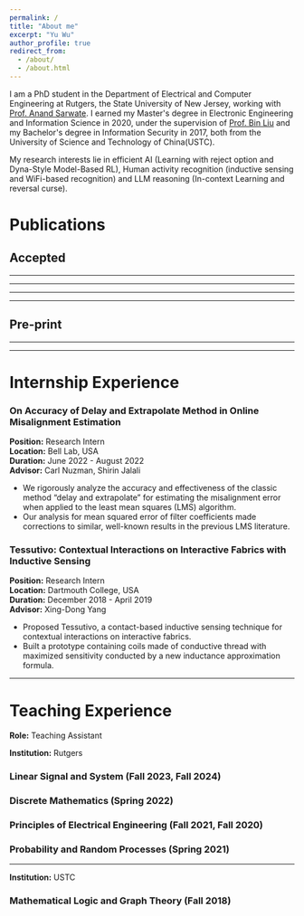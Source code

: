 ```yaml
---
permalink: /
title: "About me"
excerpt: "Yu Wu"
author_profile: true
redirect_from: 
  - /about/
  - /about.html 
---
```

<script src="_pages/paper.js"></script>

I am a PhD student in the Department of Electrical and Computer Engineering at Rutgers, the State University of New Jersey, working with [Prof. Anand Sarwate](https://adsarwate.github.io). I earned my Master's degree in Electronic Engineering and Information Science in 2020, under the supervision of [Prof. Bin Liu](https://scholar.google.com/citations?user=kReWULQAAAAJ&hl=zh-CN) and my Bachelor's degree in Information Security in 2017, both from the University of Science and Technology of China(USTC).

My research interests lie in efficient AI (Learning with reject option and Dyna-Style Model-Based RL), Human activity recognition (inductive sensing and WiFi-based recognition) and LLM reasoning (In-context Learning and reversal curse).

Publications
======

<div id="publications"></div>

Accepted
------
<script>
  document.write(generatePaperHTML(
    "l2hmulti.png",
    "Learning to Help in Multi-Class Settings.(ICLR 2025)",
    "Wu, Yu, Yansong Li, Zeyu Dong, Nitya Sathyavageeswaran, and Anand D. Sarwate",
    "We extend the Learning to Help, which is the reverse problem of Learning to Defer, to multi-class classification for both synchronous and asynchronous settings.",
    "https://arxiv.org/abs/2501.13810"
  ));
  </script>

---

<script>
  document.write(generatePaperHTML(
    "l2h.png",
    "Learning To Help: Training Models to Assist Legacy Devices. (ISIT 2024 Workshop on Information-Theoretic Methods for Trustworthy Machine Learning)",
    "Wu, Yu, and Anand Sarwate",
    "We propose a new machine learning framework Learning to Help which trains external model to assist existing legacy model.",
    "https://arxiv.org/abs/2409.16253"
  ));
  </script>

---

<script>
  document.write(generatePaperHTML(
    "phaseanti.png",
    'PhaseAnti: An anti-interference WiFi-based activity recognition system using interference-independent phase component. (IEEE Transactions on Mobile Computing 22, no. 5 (2021): 2938-2954)',
    "Huang, Jinyang, Bin Liu, Chenglin Miao, Yan Lu, Qijia Zheng, Yu Wu, Jiancun Liu, Lu Su, and Chang Wen Chen",
    "Journal version of PhaseAnti.",
    "https://ieeexplore.ieee.org/abstract/document/9613773"
  ));
  </script>

---

<script>
  document.write(generatePaperHTML(
    "antiinfer20.png",
    'Towards anti-interference WiFi-based activity recognition system using interference-independent phase component. (INFOCOM 2020)',
    "Huang, Jinyang, Bin Liu, Pengfei Liu, Chao Chen, Ning Xiao, Yu Wu, Chi Zhang, and Nenghai Yu",
    "We propose PhaseAnti, a novel HAR system to exploit the CCI- independent phase component, NLPEV (Nonlinear Phase Error Variation), of Channel State Information (CSI) to cope with the impact of CCI.",
    "https://ieeexplore-ieee-org.proxy.libraries.rutgers.edu/abstract/document/9155536"
  ));
  </script>

---

<script>
  document.write(generatePaperHTML(
    "UIST.png",
    'Tessutivo: Contextual interactions on interactive fabrics with inductive sensing. (UIST 2019)',
    "Gong, Jun, Yu Wu, Lei Yan, Teddy Seyed, and Xing-Dong Yang",
    "We present Tessutivo, a contact-based inductive sensing technique for contextual interactions on interactive fabrics.",
    "https://dl-acm-org.proxy.libraries.rutgers.edu/doi/abs/10.1145/3332165.3347897"
  ));

</script>

Pre-print
------
<script>
  document.write(generatePaperHTML(
    "eapcr.png",
    'EAPCR: A Universal Feature Extractor for Scientific Data without Explicit Feature Relation Patterns. (arXiv 2024)' ,
    "Yu, Zhuohang, Ling An, Yansong Li, Yu Wu, Zeyu Dong, Zhangdi Liu, Le Gao, Zhenyu Zhang, and Chichun Zhou",
    "We propose a method to learn the representation of structured scientific data with no explicit connection among features. The method employs bilinear attention and permuted CNN to understand the implicit structure.",
    "https://arxiv.org/abs/2411.08164"
  ));
</script>

---

<script>
    document.write(generatePaperHTML(
    "datafilter.png",
    'When to Trust Your Data: Enhancing Dyna-Style Model-Based Reinforcement Learning With Data Filter. (arXiv 2024)' ,
    "Li, Yansong, Zeyu Dong, Ertai Luo, Yu Wu, Shuo Wu, and Shuo Han.",
    "we introduce an out-of-distribution (OOD) data filter that removes simulated data from the estimated model that significantly diverges from data collected in the real environment. ",
    "https://arxiv.org/abs/2410.12160"
  ));
</script>

---

Internship Experience
======

<div id="experience"></div>

### On Accuracy of Delay and Extrapolate Method in Online Misalignment Estimation
**Position:** Research Intern  
**Location:** Bell Lab, USA  
**Duration:** June 2022 - August 2022  
**Advisor:** Carl Nuzman, Shirin Jalali  
- We rigorously analyze the accuracy and effectiveness of the classic method “delay and extrapolate” for estimating the misalignment error when applied to the least mean squares (LMS) algorithm.
- Our analysis for mean squared error of filter coefficients made corrections to similar, well-known results in the previous LMS literature.

### Tessutivo: Contextual Interactions on Interactive Fabrics with Inductive Sensing
**Position:** Research Intern  
**Location:** Dartmouth College, USA  
**Duration:** December 2018 - April 2019  
**Advisor:** Xing-Dong Yang  
- Proposed Tessutivo, a contact-based inductive sensing technique for contextual interactions on interactive fabrics.
- Built a prototype containing coils made of conductive thread with maximized sensitivity conducted by a new inductance approximation formula.

---

Teaching Experience
======

<div id="teaching"></div>

**Role:** Teaching Assistant 

**Institution:** Rutgers  

### Linear Signal and System (Fall 2023, Fall 2024) 

### Discrete Mathematics (Spring 2022)  

### Principles of Electrical Engineering (Fall 2021, Fall 2020)

### Probability and Random Processes (Spring 2021)  

---
**Institution:** USTC  

### Mathematical Logic and Graph Theory (Fall 2018)  
